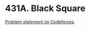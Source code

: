 # 431A. Black Square

[Problem statement on Codeforces](https://codeforces.com/problemset/problem/431/A?locale=en).